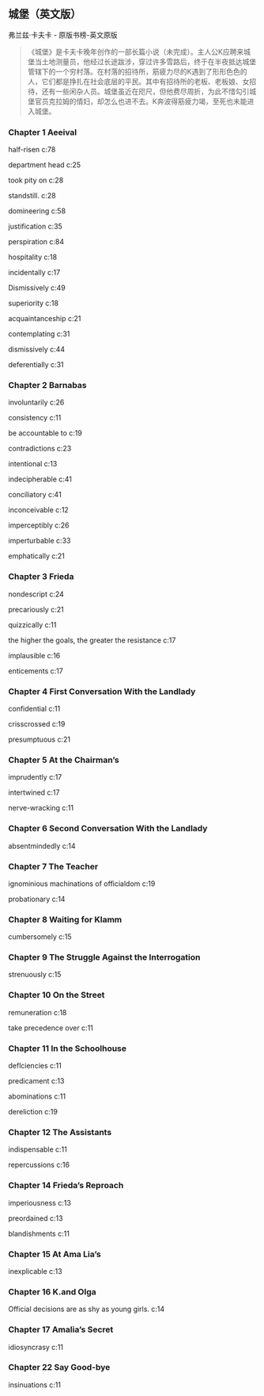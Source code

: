 ## 城堡（英文版）

弗兰兹·卡夫卡  -  原版书榜-英文原版

> 《城堡》是卡夫卡晚年创作的一部长篇小说（未完成）。主人公K应聘来城堡当土地测量员，他经过长途跋涉，穿过许多雪路后，终于在半夜抵达城堡管辖下的一个穷村落。在村落的招待所，筋疲力尽的K遇到了形形色色的人，它们都是挣扎在社会底层的平民。其中有招待所的老板、老板娘、女招待，还有一些闲杂人员。城堡虽近在咫尺，但他费尽周折，为此不惜勾引城堡官员克拉姆的情妇，却怎么也进不去。K奔波得筋疲力竭，至死也未能进入城堡。


### Chapter 1 Aeeival

half-risen  c:78

department head c:25

took pity on  c:28

standstill. c:28

domineering c:58

justification c:35

perspiration c:84

hospitality c:18

incidentally c:17

Dismissively c:49

superiority c:18

acquaintanceship c:21

contemplating c:31

dismissively c:44

deferentially c:31

### Chapter 2 Barnabas

involuntarily c:26

consistency c:11

be accountable to c:19

contradictions c:23

intentional c:13

indecipherable c:41

conciliatory c:41

inconceivable c:12

imperceptibly c:26

imperturbable c:33

emphatically c:21

### Chapter 3 Frieda

nondescript c:24

precariously c:21

quizzically c:11

the higher the goals, the greater the resistance c:17

implausible c:16

enticements c:17

### Chapter 4 First Conversation With the Landlady

confidential c:11

crisscrossed c:19

presumptuous c:21

### Chapter 5 At the Chairman’s

imprudently c:17

intertwined c:17

nerve-wracking c:11

### Chapter 6 Second Conversation With the Landlady

absentmindedly c:14

### Chapter 7 The Teacher

ignominious machinations of officialdom c:19

probationary c:14

### Chapter 8 Waiting for Klamm

cumbersomely c:15

### Chapter 9 The Struggle Against the Interrogation

strenuously c:15

### Chapter 10 On the Street

remuneration c:18

take precedence over  c:11

### Chapter 11 In the Schoolhouse

deflciencies c:11

predicament c:13

abominations c:11

dereliction c:19

### Chapter 12 The Assistants

indispensable c:11

repercussions c:16

### Chapter 14 Frieda’s Reproach

imperiousness c:13

preordained c:13

blandishments c:11

### Chapter 15 At Ama Lia’s

inexplicable c:13

### Chapter 16 K.and Olga

Official decisions are as shy as young girls. c:14

### Chapter 17 Amalia’s Secret

idiosyncrasy c:11

### Chapter 22 Say Good-bye

insinuations c:11